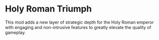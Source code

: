 # Holy Roman Triumph
This mod adds a new layer of strategic depth for the Holy Roman emperor with engaging and non-intrusive features to greatly elevate the quality of gameplay.
